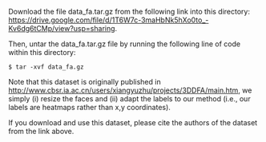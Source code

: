 Download the file data_fa.tar.gz from the following link into this directory: https://drive.google.com/file/d/1T6W7c-3maHbNk5hXo0to_-Kv6dg6tCMp/view?usp=sharing.

Then, untar the data_fa.tar.gz file by running the following line of code within this directory:
```
$ tar -xvf data_fa.gz 
```

Note that this dataset is originally published in http://www.cbsr.ia.ac.cn/users/xiangyuzhu/projects/3DDFA/main.htm, we simply (i) resize the faces and (ii) adapt the labels to our method (i.e., our labels are heatmaps rather than x,y coordinates).

If you download and use this dataset, please cite the authors of the dataset from the link above.
